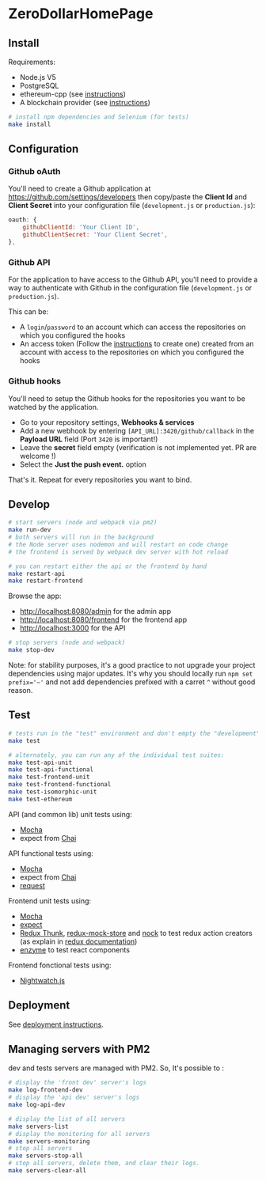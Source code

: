 # ZeroDollarHomePage

## Install

Requirements:

* Node.js V5
* PostgreSQL
* ethereum-cpp (see [instructions](https://gavofyork.gitbooks.io/turboethereum/content/chapter1.html))
* A blockchain provider (see [instructions](doc/BLOCKCHAIN_SETUP.md))

```sh
# install npm dependencies and Selenium (for tests)
make install
```

## Configuration

### Github oAuth

You'll need to create a Github application at https://github.com/settings/developers
then copy/paste the **Client Id** and **Client Secret** into your configuration file
(`development.js` or `production.js`):

```js
oauth: {
    githubClientId: 'Your Client ID',
    githubClientSecret: 'Your Client Secret',
},
```

### Github API

For the application to have access to the Github API, you'll need to provide a
way to authenticate with Github in the configuration file (`development.js` or
`production.js`).

This can be:

- A `login`/`password` to an account which can access the repositories on which
you configured the hooks
- An access token (Follow the [instructions](https://help.github.com/articles/creating-an-access-token-for-command-line-use/)
to create one) created from an account with access to the repositories on which
you configured the hooks

### Github hooks

You'll need to setup the Github hooks for the repositories you want to be
watched by the application.
- Go to your repository settings, **Webhooks & services**
- Add a new webhook by entering `[API_URL]:3420/github/callback` in the **Payload URL** field (Port `3420` is important!)
- Leave the **secret** field empty (verification is not implemented yet. PR are welcome !)
- Select the **Just the push event.** option

That's it. Repeat for every repositories you want to bind.

## Develop

```sh
# start servers (node and webpack via pm2)
make run-dev
# both servers will run in the background
# the Node server uses nodemon and will restart on code change
# the frontend is served by webpack dev server with hot reload

# you can restart either the api or the frontend by hand
make restart-api
make restart-frontend
```

Browse the app:

* [http://localhost:8080/admin](http://localhost:8080/admin) for the admin app
* [http://localhost:8080/frontend](http://localhost:8080/frontend) for the frontend app
* [http://localhost:3000](http://localhost:3000) for the API

```sh
# stop servers (node and webpack)
make stop-dev
```

Note: for stability purposes, it's a good practice to not upgrade your project dependencies using major updates.
It's why you should locally run `npm set prefix='~'` and not add dependencies prefixed with a carret `^` without good reason.

## Test

```sh
# tests run in the "test" environment and don't empty the "development" database
make test

# alternately, you can run any of the individual test suites:
make test-api-unit
make test-api-functional
make test-frontend-unit
make test-frontend-functional
make test-isomorphic-unit
make test-ethereum
```

API (and common lib) unit tests using:

* [Mocha](http://mochajs.org/)
* expect from [Chai](http://chaijs.com/guide/styles/)

API functional tests using:

* [Mocha](http://mochajs.org/)
* expect from [Chai](http://chaijs.com/guide/styles/)
* [request](https://github.com/request/request)

Frontend unit tests using:

* [Mocha](http://mochajs.org/)
* [expect](https://github.com/mjackson/expect)
* [Redux Thunk](https://github.com/gaearon/redux-thunk), [redux-mock-store](https://github.com/arnaudbenard/redux-mock-store) and [nock](https://github.com/pgte/nock)
to test redux action creators (as explain in [redux documentation](http://rackt.org/redux/docs/recipes/WritingTests.html))
* [enzyme](https://github.com/airbnb/enzyme) to test react components

Frontend fonctional tests using:

* [Nightwatch.js](http://nightwatchjs.org/)


## Deployment

See [deployment instructions](doc/DEPLOY.md).


## Managing servers with PM2

dev and tests servers are managed with PM2. So, It's possible to :

```sh
# display the 'front dev' server's logs
make log-frontend-dev
# display the 'api dev' server's logs
make log-api-dev

# display the list of all servers
make servers-list
# display the monitoring for all servers
make servers-monitoring
# stop all servers
make servers-stop-all
# stop all servers, delete them, and clear their logs.
make servers-clear-all
```

